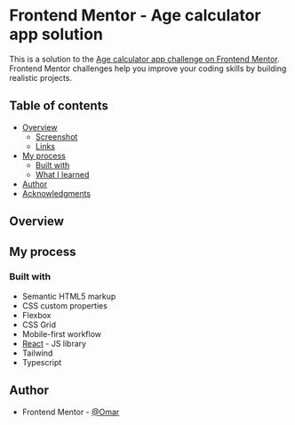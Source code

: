 # Frontend Mentor - Age calculator app solution

This is a solution to the [Age calculator app challenge on Frontend Mentor](https://www.frontendmentor.io/challenges/age-calculator-app-dF9DFFpj-Q). Frontend Mentor challenges help you improve your coding skills by building realistic projects.

## Table of contents

- [Overview](#overview)
  - [Screenshot](#screenshot)
  - [Links](#links)
- [My process](#my-process)
  - [Built with](#built-with)
  - [What I learned](#what-i-learned)
- [Author](#author)
- [Acknowledgments](#acknowledgments)

## Overview

<!-- ### Screenshot

![Desktop View](./screenshot/screenshot_1.png)
![Mobile View](./screenshot/screenshot_2.png)
![Mobile View with menu](./screenshot/screenshot_3.png) -->

<!-- ### Links

- Solution URL: [Github Repo](https://github.com/to-my-learning-path/age-calculator-app)
- Live Site URL: [Github Pages](https://to-my-learning-path.github.io/age-calculator-app) -->

## My process

### Built with

- Semantic HTML5 markup
- CSS custom properties
- Flexbox
- CSS Grid
- Mobile-first workflow
- [React](https://reactjs.org/) - JS library
- Tailwind
- Typescript

## Author

- Frontend Mentor - [@Omar](https://www.frontendmentor.io/profile/to-my-learning-path)

